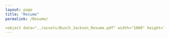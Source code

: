 ```yaml
---
layout: page
title: "Resume"
permalink: /Resume/

<object data="../assets/Busch_Jackson_Resume.pdf" width="1000" height="1000" type='application/pdf'></object>
---
```

